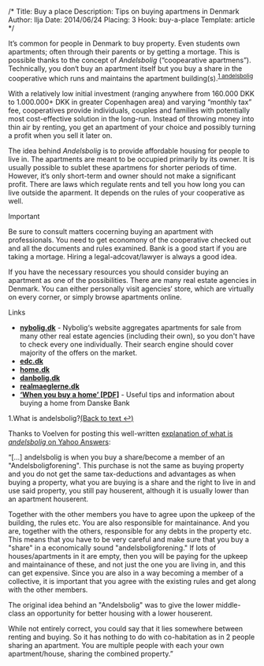 /*
Title: Buy a place
Description: Tips on buying apartmens in Denmark
Author: Ilja
Date: 2014/06/24
Placing: 3
Hook: buy-a-place
Template: article
*/

It’s common for people in Denmark to buy property. Even students own apartments; often through their parents or by getting a mortage. This is possible thanks to the concept of *Andelsbolig* (“coopearative apartmens”). Technically, you don‘t buy an apartment itself but you buy a share in the cooperative which runs and maintains the apartment building(s).<sup id="andelsbolig-anchor"><a href="#andelsbolig" class="footnote-ref">1&nbsp;andelsbolig</a></sup>

With a relatively low initial investment (ranging anywhere from 160.000 DKK to 1.000.000+ DKK in greater Copenhagen area) and varying “monthly tax” fee, cooperatives provide individuals, couples and families with potentially most cost-effective solution in the long-run. Instead of throwing money into thin air by renting, you get an apartment of your choice and possibly turning a profit when you sell it later on.

The idea behind *Andelsbolig* is to provide affordable housing for people to live in. The apartments are meant to be occupied primarily by its owner. It is usually possible to sublet these apartmens for shorter periods of time. However, it‘s only short-term and owner should not make a significant profit. There are laws which regulate rents and tell you how long you can live outside the aparment. It depends on the rules of your cooperative as well.

<div class="box important">
<div class="box-title"><i class="icon-important"></i>Important</div>
<p>Be sure to consult matters cocerning buying an apartment with professionals. You need to get economony of the cooperative checked out and all the documents and rules examined. Bank is a good start if you are taking a mortage. Hiring a legal-adcovat/lawyer is always a good idea.</p>
</div>

If you have the necessary resources you should consider buying an apartment as one of the possibilities. There are many real estate agencies in Denmark. You can either personally visit agencies‘ store, which are virtually on every corner, or simply browse apartments online.

<div class="box links">
<div class="box-title"><i class="icon-link"></i>Links</div>
<ul>
<li><a href="http://www.nybolig.dk/" target="_blank"><b>nybolig.dk</b></a> - Nybolig‘s website aggregates apartments for sale from many other real estate agencies (including their own), so you don't have to check every one individually. Their search engine should cover majority of the offers on the market.</li>
<li><a href="http://www.edc.dk/" target="_blank"><b>edc.dk</b></a></li>
<li><a href="http://home.dk/" target="_blank"><b>home.dk</b></a></li>
<li><a href="http://www.danbolig.dk/" target="_blank"><b>danbolig.dk</b></a></li>
<li><a href="http://www.realmaeglerne.dk/" target="_blank"><b>realmaeglerne.dk</b></a></li>
<li><a href="http://ism.ku.dk/housing/WHEN_YOU_BUY_A_HOMEx.pdf" target="_blank"><b>‘When you buy a home’ [PDF]</b></a> - Useful tips and information about buying a home from Danske Bank</li>
</ul>

</div>

 <div class="footnotes">
 
 <div id="andelsbolig" class="footnote">
<div class="footnote-header"><span class="footnote-counter">1.</span>What is andelsbolig?<a href="#andelsbolig-anchor" rev="footnote" class="footnote-backref">(Back to text &#8617;)</a></div>
<p>Thanks to Voelven for posting this well-written <a href="https://answers.yahoo.com/question/index?qid=20120806230835AAg87wo" target="_blank">explanation of what is <em>andelsbolig</em> on Yahoo Answers</a>:</p>
<p>“[…] andelsbolig is when you buy a share/become a member of an "Andelsboligforening". This purchase is not the same as buying property and you do not get the same tax-deductions and advantages as when buying a property, what you are buying is a share and the right to live in and use said property, you still pay houserent, although it is usually lower than an apartment houserent.</p>
<p>Together with the other members you have to agree upon the upkeep of the building, the rules etc. You are also responsible for maintainance. And you are, together with the others, responsible for any debts in the property etc. This means that you have to be very careful and make sure that you buy a "share" in a economically sound "andelsboligforening." If lots of houses/apartments in it are empty, then you will be paying for the upkeep and maintainance of these, and not just the one you are living in, and this can get expensive. Since you are also in a way becoming a member of a collective, it is important that you agree with the existing rules and get along with the other members.</p>
<p>The original idea behind an "Andelsbolig" was to give the lower middle-class an opportunity for better housing with a lower houserent.</p>
<p>While not entirely correct, you could say that it lies somewhere between renting and buying. So it has nothing to do with co-habitation as in 2 people sharing an apartment. You are multiple people with each your own apartment/house, sharing the combined property.”</p>
 
 </div>
 
 </div>
  